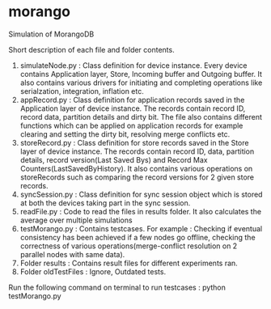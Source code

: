 # morango
Simulation of MorangoDB

Short description of each file and folder contents.

1. simulateNode.py : Class definition for device instance. Every device contains Application layer, Store, Incoming buffer and Outgoing buffer. It also contains various drivers for initiating and completing operations like serialzation, integration, inflation etc.  
2. appRecord.py : Class definition for application records saved in the Application layer of device instance. The records contain record ID, record data, partition details and dirty bit. The file also contains different functions which can be applied on application records for example clearing and setting the dirty bit, resolving merge conflicts etc. 
3. storeRecord.py : Class definition for store records saved in the Store layer of device instance. The records contain record ID, data, partition details, record version(Last Saved Bys) and Record Max Counters(LastSavedByHistory). It also contains various operations on storeRecords such as comparing the record versions for 2 given store records.
4. syncSession.py : Class definition for sync session object which is stored at both the devices taking part in the sync session.
5. readFile.py : Code to read the files in results folder. It also calculates the average over multiple simulations
6. testMorango.py : Contains testcases. For example : Checking if eventual consistency has been achieved if a few nodes go offline, checking the correctness of various operations(merge-conflict resolution on 2 parallel nodes with same data). 
7. Folder results : Contains result files for different experiments ran.
8. Folder oldTestFiles : Ignore, Outdated tests.

Run the following command on terminal to run testcases :
python testMorango.py
